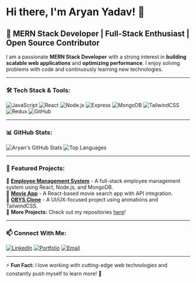 # Hi there, I'm Aryan Yadav! 👋

## 🚀 MERN Stack Developer | Full-Stack Enthusiast | Open Source Contributor

I am a passionate **MERN Stack Developer** with a strong interest in **building scalable web applications** and **optimizing performance**. I enjoy solving problems with code and continuously learning new technologies.

---

### 🛠️ Tech Stack & Tools:

![JavaScript](https://img.shields.io/badge/JavaScript-F7DF1E?style=for-the-badge&logo=javascript&logoColor=black)
![React](https://img.shields.io/badge/React-61DAFB?style=for-the-badge&logo=react&logoColor=black)
![Node.js](https://img.shields.io/badge/Node.js-339933?style=for-the-badge&logo=node.js&logoColor=white)
![Express](https://img.shields.io/badge/Express.js-000000?style=for-the-badge&logo=express&logoColor=white)
![MongoDB](https://img.shields.io/badge/MongoDB-47A248?style=for-the-badge&logo=mongodb&logoColor=white)
![TailwindCSS](https://img.shields.io/badge/Tailwind_CSS-38B2AC?style=for-the-badge&logo=tailwind-css&logoColor=white)
![Redux](https://img.shields.io/badge/Redux-764ABC?style=for-the-badge&logo=redux&logoColor=white)
![GitHub](https://img.shields.io/badge/GitHub-181717?style=for-the-badge&logo=github&logoColor=white)

---

### 📊 GitHub Stats:

![Aryan's GitHub Stats](https://github-readme-stats.vercel.app/api?username=merndeveloperaryan&show_icons=true&theme=radical)
![Top Languages](https://github-readme-stats.vercel.app/api/top-langs/?username=merndeveloperaryan&layout=compact&theme=radical)

---

### 🚀 Featured Projects:

🔹 **[Employee Management System](https://github.com/merndeveloperaryan/employee-management-system)** - A full-stack employee management system using React, Node.js, and MongoDB.  
🔹 **[Movie App](https://github.com/merndeveloperaryan/movie-app)** - A React-based movie search app with API integration.  
🔹 **[OBYS Clone](https://github.com/merndeveloperaryan/obys-clone)** - A UI/UX-focused project using animations and TailwindCSS.  
🔹 **More Projects:** Check out my repositories [here](https://github.com/merndeveloperaryan?tab=repositories)!  

---

### 📫 Connect With Me:

[![LinkedIn](https://img.shields.io/badge/LinkedIn-%230077B5.svg?style=for-the-badge&logo=linkedin&logoColor=white)](https://www.linkedin.com/in/your-profile)
[![Portfolio](https://img.shields.io/badge/Portfolio-%231DA1F2.svg?style=for-the-badge&logo=firefox&logoColor=white)](https://yourportfolio.com)
[![Email](https://img.shields.io/badge/Email-D14836?style=for-the-badge&logo=gmail&logoColor=white)](mailto:your.email@example.com)

---

⚡ **Fun Fact:** I love working with cutting-edge web technologies and constantly push myself to learn more! 🚀
